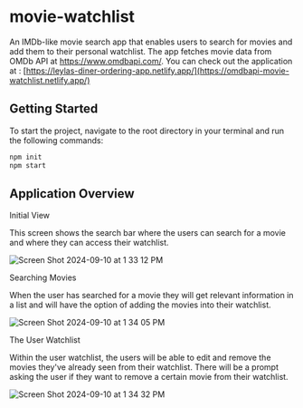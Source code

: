 # movie-watchlist
An IMDb-like movie search app that enables users to search for movies and add them to their personal watchlist. The app fetches movie data from OMDb API at https://www.omdbapi.com/. You can check out the application at : [https://leylas-diner-ordering-app.netlify.app/](https://omdbapi-movie-watchlist.netlify.app/)

## Getting Started
To start the project, navigate to the root directory in your terminal and run the following commands:

```bash
npm init
npm start
```


## Application Overview

Initial View

This screen shows the search bar where the users can search for a movie and where they can access their watchlist.

![Screen Shot 2024-09-10 at 1 33 12 PM](https://github.com/user-attachments/assets/5b5ac937-73a0-427f-b477-a5200b65362c)



Searching Movies

When the user has searched for a movie they will get relevant information in a list and will have the option of adding the movies into their watchlist.

![Screen Shot 2024-09-10 at 1 34 05 PM](https://github.com/user-attachments/assets/161a94d9-9395-4b8a-ba08-93a02f95abad)


The User Watchlist

Within the user watchlist, the users will be able to edit and remove the movies they've already seen from their watchlist. There will be a prompt asking the user if they want to remove a certain movie from their watchlist. 

![Screen Shot 2024-09-10 at 1 34 32 PM](https://github.com/user-attachments/assets/107b9337-842b-49a1-b756-6767b12b331f)







